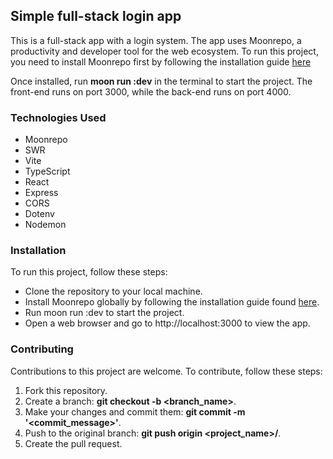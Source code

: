 ## Simple full-stack login app

This is a full-stack app with a login system. The app uses Moonrepo, a productivity and developer tool for the web ecosystem.
To run this project, you need to install Moonrepo first by following the installation guide [here](https://moonrepo.dev/docs/install)

Once installed, run **moon run :dev** in the terminal to start the project.
The front-end runs on port 3000, while the back-end runs on port 4000.

### Technologies Used

- Moonrepo
- SWR
- Vite
- TypeScript
- React
- Express
- CORS
- Dotenv
- Nodemon

### Installation

To run this project, follow these steps:

- Clone the repository to your local machine.
- Install Moonrepo globally by following the installation guide found [here](https://moonrepo.dev/docs/install).
- Run moon run :dev to start the project.
- Open a web browser and go to http://localhost:3000 to view the app.

### Contributing

Contributions to this project are welcome. To contribute, follow these steps:

1. Fork this repository.
2. Create a branch: **git checkout -b <branch_name>**.
3. Make your changes and commit them: **git commit -m '<commit_message>'**.
4. Push to the original branch: **git push origin <project_name>/<location>**.
5. Create the pull request.
